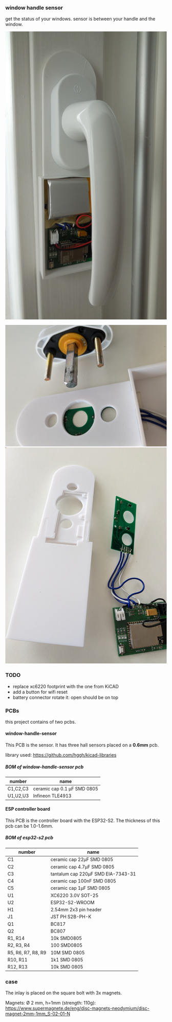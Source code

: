 ### window handle sensor

get the status of your windows. sensor is between your handle and the window.


![window_sensor_installed.jpg](https://raw.githubusercontent.com/hggh/window-handle-sensor/master/pics/window_sensor_installed.jpg)

![magnet_holder.jpg](https://github.com/hggh/window-handle-sensor/blob/master/pics/magnet_holder.jpg)
![case_sensor_pcb.jpg](https://github.com/hggh/window-handle-sensor/blob/master/pics/case_sensor_pcb.jpg)

### TODO

 * replace xc6220 footprint with the one from KiCAD
 * add a button for wifi reset
 * battery connector rotate it: open should be on top

### PCBs

this project contains of two pcbs.


#### window-handle-sensor

This PCB is the sensor. It has three hall sensors placed on a **0.6mm** pcb.

library used: https://github.com/hggh/kicad-libraries

##### BOM of window-handle-sensor pcb

| number | name |
|---| ---|
| C1,C2,C3 | ceramic cap 0.1 µF SMD 0805 |
| U1,U2,U3 | Infineon TLE4913 |

#### ESP controller board

This PCB is the controller board with the ESP32-S2. The thickness of this pcb can be 1.0-1.6mm.

##### BOM of esp32-s2 pcb

| number | name |
|--- | ---|
| C1 | ceramic cap 22µF SMD 0805 |
| C2 | ceramic cap 4.7µF SMD 0805 |
| C3 | tantalum cap 220µF SMD EIA-7343-31 |
| C4 | ceramic cap 100nF SMD 0805 |
| C5 | ceramic cap 1µF SMD 0805 |
| U1 | XC6220 3.0V SOT-25 |
| U2 | ESP32-S2-WROOM |
| H1 | 2.54mm 2x3 pin header |
| J1 | JST PH S2B-PH-K |
| Q1 | BC817 |
| Q2 | BC807 |
| R1, R14 | 10k SMD0805 |
| R2, R3, R4 | 100 SMD0805 |
| R5, R6, R7, R8, R9 | 10M SMD 0805 |
| R10, R11 | 1k1 SMD 0805 |
| R12, R13 | 10k SMD 0805 |


### case

The inlay is placed on the square bolt with 3x magnets.

Magnets: Ø 2 mm, h=1mm (strength: 110g): https://www.supermagnete.de/eng/disc-magnets-neodymium/disc-magnet-2mm-1mm_S-02-01-N
